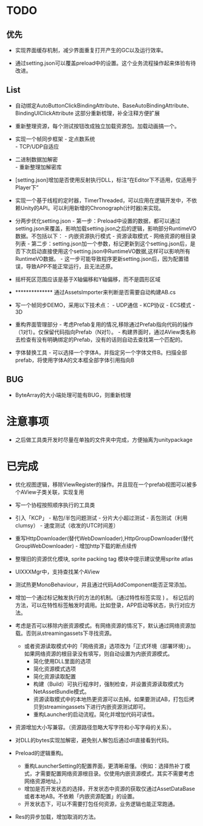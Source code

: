 
# TODO

## 优先

- 实现界面缓存机制，减少界面重复打开产生的GC以及运行效率。

- 通过setting.json可以覆盖preload中的设置。这个业务流程操作起来体验有待改进。

## List

- 自动绑定AutoButtonClickBindingAttribute、BaseAutoBindingAttribute、BindingUIClickAttribute 这部分重新梳理，补全注释方便扩展

- 重新整理资源，每个测试按钮改成独立加载资源包。加载动画搞一个。

- 实现一个帧同步框架
       - 定点数系统       
       - TCP/UDP自适应

- 二进制数据加解密      
       - 重新整理加解密库

- [setting.json]增加是否使用反射执行DLL，标注“在Editor下不适用，仅适用于Player下”

- 实现一个基于线程的定时器，TimerThreaded，可以应用在逻辑开发中，不依赖Unity的API。可以利用新增的Chronograph(计时器)来实现。

- 分两步优化setting.json
       - 第一步：Preload中设置的数据，都可以通过setting.json来覆盖，影响加载setting.json之后的逻辑，影响部分RuntimeVO数据。不包括以下：
              - 内嵌资源执行模式
              - 资源读取模式
              - 网络资源的根目录列表
       - 第二步：setting.json加一个参数，标记更新到这个setting.json后，是否下次启动直接使用这个setting.json中RuntimeVO数据,这样可以影响所有RuntimeVO数据。
              - 这一步可能导致程序更新setting.json后，因为配置错误，导致APP不能正常运行，且无法还原。

- 摇杆死区范围应该是基于X轴偏移和Y轴偏移，而不是圆形区域

- ************** 通过AssetsImporter来判断是否需要自动构建AB.cs

- 写一个帧同步DEMO，采用以下技术点：
       - UDP通信
       - KCP协议
       - ECS模式
       - 3D

- 重构界面管理部分
       - 考虑Prefab复用的情况,移除通过Prefab指向代码的操作（1对1）。仅保留代码指向Prefab（N对1）。
       - 构建界面时，通过AView类名称去检查有没有明确绑定的Prefab，没有的话则自动去查找第一个匹配的。

- 字体替换工具
       - 可以选择一个字体A，并指定另一个字体文件B。扫描全部prefab，将使用字体A的文本框全部字体引用指向B

## BUG
- ByteArray的大小端处理可能有BUG，则重新梳理

# 注意事项
- 之后做工具类开发时尽量在单独的文件夹中完成，方便抽离为unitypackage

# 已完成

- 优化视图逻辑，移除ViewRegister的操作。并且现在一个prefab视图可以被多个AView子类关联，实现复用

- 写一个协程按照顺序执行的工具类

- 引入「KCP」
       - 粘包/半包问题测试
       - 分片大小超过测试
       - 丢包测试（利用clumsy）
       - 速度测试（收发的UTC时间差）

- 重写HttpDownloader(替代WebDownloader),HttpGroupDownloader(替代GroupWebDownloader)
       - 增加http下载的断点续传

- 整理旧的资源优化模块, sprite packing tag 模块中提示建议使用sprite atlas       

- UIXXXMgr中，支持查找某个AView
  
- 测试热更MonoBehaviour，并且通过代码AddComponent能否正常添加。

- 增加一个通过标记触发执行的方法的机制。（通过特性标签实现 ) 。 标记后的方法，可以在特性标签触发时调用。比如登录，APP启动等状态，执行对应方法。

- 考虑是否可以移除内嵌资源模式。有网络资源的情况下，默认通过网络资源加载。否则从streamingassets下寻找资源。
  - 或者资源读取模式中的「网络资源」选项改为「正式环境（部署环境）」。如果网络资源的根目录没有填写，则自动设置为内嵌资源模式。
       - 简化使用DLL里面的选项
       - 简化资源模式选项
       - 简化资源读取配置
       - 构建（Build）可执行程序时，强制检查，并设置资源读取模式为NetAssetBundle模式。
       - 资源读取模式中的本地热更资源可以去掉。如果要测试AB，打包后拷贝到streamingassets下进行内嵌资源测试即可。
       - 重构Launcher的启动流程。简化并增加代码可读性。

- 资源增加大小写兼容。（资源路径忽略大写字符和小写字母的关系）。

- 对DLL的bytes实现加解密，避免别人解包后通过dll直接看到代码。
  
- Preload的逻辑重构。
     - 重构LauncherSetting的配置界面，更清晰易懂。（例如：选择热补丁模式，才需要配置网络资源根目录。仅使用内嵌资源模式，其实不需要考虑网络资源地址。）
     - 增加是否开发状态的选择，开发状态中资源的获取仅通过AssetDataBase或者本地AB。不依赖「内嵌资源配置」的设置。
     - 开发状态下，可以不需要打包任何资源，业务逻辑也能正常跑通。

- Res的异步加载，增加取消的方法。